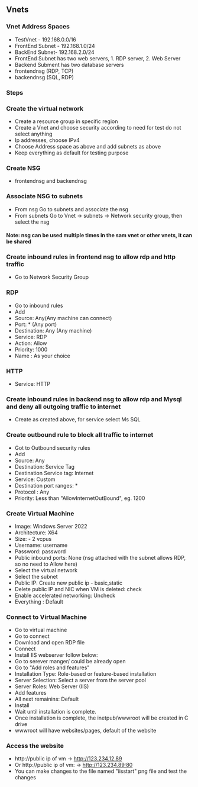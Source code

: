 ## Vnets
### Vnet Address Spaces
- TestVnet - 192.168.0.0/16
- FrontEnd Subnet - 192.168.1.0/24
- BackEnd Subnet- 192.168.2.0/24
- FrontEnd Subnet has two web servers, 1. RDP server, 2. Web Server
- Backend Subment has two database servers
- frontendnsg (RDP, TCP)
- backendnsg (SQL, RDP)
  
### Steps
### Create the virtual network
- Create a resource group in specific region
- Create a Vnet and choose security according to need for test do not select anything
- Ip addresses, choose IPv4
- Choose Address space as above and add subnets as above
- Keep everything as default for testing purpose


### Create NSG
- frontendnsg and backendnsg
 
### Associate NSG to subnets
- From nsg
  Go to subnets and associate the nsg
- From subnets
  Go to Vnet -> subnets -> Network security group, then select the nsg

#### Note: nsg can be used multiple times in the sam vnet or other vnets, it can be shared

### Create inbound rules in frontend nsg to allow rdp and http traffic
- Go to Network Security Group
### RDP
- Go to inbound rules
- Add
- Source: Any(Any machine can connect)
- Port: * (Any port)
- Destination: Any (Any machine)
- Service: RDP
- Action: Allow
- Priority: 1000
- Name : As your choice
### HTTP
- Service: HTTP

### Create inbound rules in backend nsg to allow rdp and Mysql and deny all outgoing traffic to internet
- Create as created above, for service select Ms SQL

### Create outbound rule to block all traffic to internet
- Got to Outbound security rules
- Add
- Source: Any
- Destination: Service Tag
- Destination Service tag: Internet
- Service: Custom
- Destination port ranges: *
- Protocol : Any
- Priority: Less than "AllowInternetOutBound", eg. 1200

### Create Virtual Machine 
- Image: Windows Server 2022
- Architecture: X64
- Size: - 2 vcpus
- Username: username
- Password: password
- Public inbound ports: None (nsg attached with the subnet allows RDP, so no need to Allow here)
- Select the virtual network
- Select the subnet
- Public IP: Create new public ip - basic,static
- Delete public IP and NIC when VM is deleted: check
- Enable accelerated networking: Uncheck
- Everything : Default

### Connect to Virtual Machine
- Go to virtual machine
- Go to connect
- Download and open RDP file
- Connect 
- Install IIS webserver follow below:
- Go to serever manger/ could be already open
- Go to "Add roles and features"
- Installation Type: Role-based or feature-based installation
- Server Selection: Select a server from the server pool
- Server Roles: Web Server (IIS)
- Add features
- All next remainins: Default
- Install
- Wait until installation is complete.
- Once installation is complete, the inetpub/wwwroot will be created in C drive
- wwwroot will have websites/pages, default of the website

### Access the website
- http://public ip of vm -> http://123.234.12.89
- Or http://public ip of vm:<port> -> http://123.234.89:80
- You can make changes to the file named "iisstart" png file and test the changes
  

  
  
 
